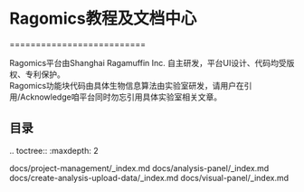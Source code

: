 
# Ragomics教程及文档中心
==========================

Ragomics平台由Shanghai Ragamuffin Inc. 自主研发，平台UI设计、代码均受版权、专利保护。  
Ragomics功能块代码由具体生物信息算法由实验室研发，请用户在引用/Acknowledge咱平台同时勿忘引用具体实验室相关文章。

目录
----

.. toctree::
   :maxdepth: 2

   docs/project-management/_index.md
   docs/analysis-panel/_index.md
   docs/create-analysis-upload-data/_index.md
   docs/visual-panel/_index.md
